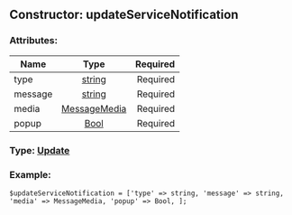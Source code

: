 ## Constructor: updateServiceNotification  

### Attributes:

| Name     |    Type       | Required |
|----------|:-------------:|---------:|
|type|[string](../types/string.md) | Required|
|message|[string](../types/string.md) | Required|
|media|[MessageMedia](../types/MessageMedia.md) | Required|
|popup|[Bool](../types/Bool.md) | Required|


### Type: [Update](../types/Update.md)

### Example:


```
$updateServiceNotification = ['type' => string, 'message' => string, 'media' => MessageMedia, 'popup' => Bool, ];
```